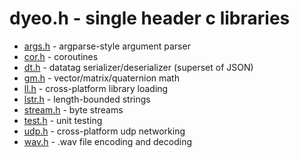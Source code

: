 # dyeo.h - single header c libraries

- [args.h](args.h) - argparse-style argument parser
- [cor.h](cor.h) - coroutines
- [dt.h](dt.h) - datatag serializer/deserializer (superset of JSON)
- [gm.h](gm.h) - vector/matrix/quaternion math
- [ll.h](ll.h) - cross-platform library loading
- [lstr.h](lstr.h) - length-bounded strings
- [stream.h](stream.h) - byte streams
- [test.h](test.h) - unit testing
- [udp.h](udp.h) - cross-platform udp networking
- [wav.h](wav.h) - .wav file encoding and decoding